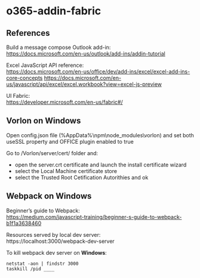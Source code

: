 # o365-addin-fabric

## References

Build a message compose Outlook add-in:\
https://docs.microsoft.com/en-us/outlook/add-ins/addin-tutorial

Excel JavaScript API reference:\
https://docs.microsoft.com/en-us/office/dev/add-ins/excel/excel-add-ins-core-concepts
https://docs.microsoft.com/en-us/javascript/api/excel/excel.workbook?view=excel-js-preview

UI Fabric:\
https://developer.microsoft.com/en-us/fabric#/

## Vorlon on Windows 

Open config.json file (%AppData%\npm\node_modules\vorlon) and set both useSSL property and OFFICE plugin enabled to true

Go to /Vorlon/server/cert/ folder and:
- open the server.crt certificate and launch the install certificate wizard
- select the Local Machine certificate store
- select the Trusted Root Cetification Autorithies and ok

## Webpack on Windows

Beginner’s guide to Webpack:\
https://medium.com/javascript-training/beginner-s-guide-to-webpack-b1f1a3638460

Resources served by local dev server:\
https://localhost:3000/webpack-dev-server

To kill webpack dev server on **Windows**:

    netstat -aon | findstr 3000
    taskkill /pid ____
